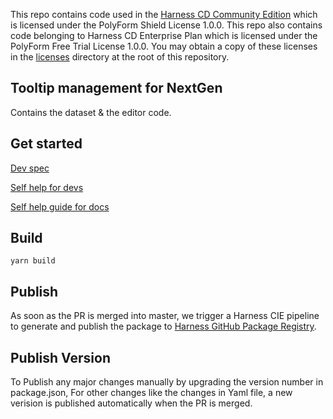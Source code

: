 This repo contains code used in the [Harness CD Community Edition](https://github.com/harness/harness-cd-community) which is licensed under the PolyForm Shield License 1.0.0. This repo also contains code belonging to Harness CD Enterprise Plan which is licensed under the PolyForm Free Trial License 1.0.0. You may obtain a copy of these licenses in the [licenses](./licenses/) directory at the root of this repository.

## Tooltip management for NextGen

Contains the dataset & the editor code.

## Get started

[Dev spec](https://harness.atlassian.net/wiki/spaces/CDNG/pages/1578598984/NG+Tooltips+design+spec)

[Self help for devs](https://harness.atlassian.net/wiki/spaces/CDNG/pages/1626800543/NG+Tooltips+-+self+help+for+devs)

[Self help guide for docs](https://harness.atlassian.net/wiki/spaces/CDNG/pages/1626144816/NG+Tooltip+Framework+-+self+help+guide+for+docs)

## Build

`yarn build`

## Publish

As soon as the PR is merged into master, we trigger a Harness CIE pipeline to generate and publish the package to [Harness GitHub Package Registry](https://github.com/orgs/harness/packages).

## Publish Version
To Publish any major changes manually by upgrading the version number in package.json, For other changes like the changes in Yaml file, a new verision is published automatically when the PR is merged.
